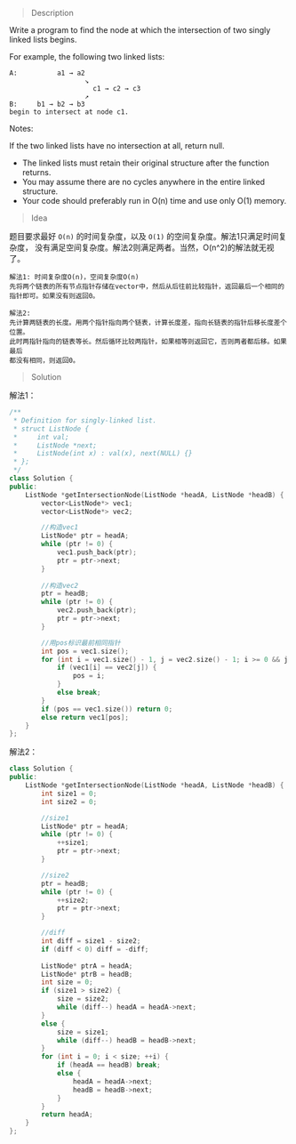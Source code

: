 > Description

Write a program to find the node at which the intersection of two singly linked lists begins.

For example, the following two linked lists:

```
A:          a1 → a2
                   ↘
                     c1 → c2 → c3
                   ↗            
B:     b1 → b2 → b3
begin to intersect at node c1.
```

Notes:

If the two linked lists have no intersection at all, return null.

- The linked lists must retain their original structure after the function returns.
- You may assume there are no cycles anywhere in the entire linked structure.
- Your code should preferably run in O(n) time and use only O(1) memory.

> Idea

题目要求最好 `O(n)` 的时间复杂度，以及 `O(1)` 的空间复杂度。解法1只满足时间复杂度，
没有满足空间复杂度。解法2则满足两者。当然，O(n^2)的解法就无视了。

```
解法1: 时间复杂度O(n)，空间复杂度O(n)
先将两个链表的所有节点指针存储在vector中，然后从后往前比较指针，返回最后一个相同的
指针即可。如果没有则返回0。
```

```
解法2:
先计算两链表的长度。用两个指针指向两个链表，计算长度差，指向长链表的指针后移长度差个位置。
此时两指针指向的链表等长。然后循环比较两指针，如果相等则返回它，否则两者都后移。如果最后
都没有相同，则返回0。
```

> Solution

解法1：

```C++
/**
 * Definition for singly-linked list.
 * struct ListNode {
 *     int val;
 *     ListNode *next;
 *     ListNode(int x) : val(x), next(NULL) {}
 * };
 */
class Solution {
public:
	ListNode *getIntersectionNode(ListNode *headA, ListNode *headB) {
		vector<ListNode*> vec1;
		vector<ListNode*> vec2;

        //构造vec1
		ListNode* ptr = headA;
		while (ptr != 0) {
			vec1.push_back(ptr);
			ptr = ptr->next;
		}
        
        //构造vec2
		ptr = headB;
		while (ptr != 0) {
			vec2.push_back(ptr);
			ptr = ptr->next;
		}

        //用pos标识最前相同指针
		int pos = vec1.size();
		for (int i = vec1.size() - 1, j = vec2.size() - 1; i >= 0 && j >= 0; --i, --j) {
			if (vec1[i] == vec2[j]) {
				pos = i;
			}
			else break;
		}
		if (pos == vec1.size()) return 0;
		else return vec1[pos];
	}
};
```

解法2：

```C++
class Solution {
public:
	ListNode *getIntersectionNode(ListNode *headA, ListNode *headB) {
		int size1 = 0;
		int size2 = 0;

		//size1
		ListNode* ptr = headA;
		while (ptr != 0) {
			++size1;
			ptr = ptr->next;
		}

		//size2
		ptr = headB;
		while (ptr != 0) {
			++size2;
			ptr = ptr->next;
		}

		//diff
		int diff = size1 - size2;
		if (diff < 0) diff = -diff;
		
		ListNode* ptrA = headA;
		ListNode* ptrB = headB;
		int size = 0;
		if (size1 > size2) {
			size = size2;
			while (diff--) headA = headA->next;
		}
		else {
			size = size1;
			while (diff--) headB = headB->next;
		}
		for (int i = 0; i < size; ++i) {
			if (headA == headB) break;
			else {
				headA = headA->next;
				headB = headB->next;
			}
		}
		return headA;
	}
};
```
